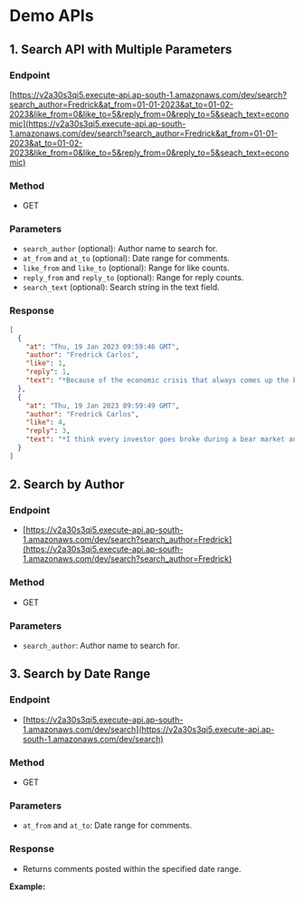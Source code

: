 # Demo APIs

## 1. Search API with Multiple Parameters

### Endpoint
[https://v2a30s3qi5.execute-api.ap-south-1.amazonaws.com/dev/search?search_author=Fredrick&at_from=01-01-2023&at_to=01-02-2023&like_from=0&like_to=5&reply_from=0&reply_to=5&seach_text=economic](https://v2a30s3qi5.execute-api.ap-south-1.amazonaws.com/dev/search?search_author=Fredrick&at_from=01-01-2023&at_to=01-02-2023&like_from=0&like_to=5&reply_from=0&reply_to=5&seach_text=economic)

### Method
- GET

### Parameters
- `search_author` (optional): Author name to search for.
- `at_from` and `at_to` (optional): Date range for comments.
- `like_from` and `like_to` (optional): Range for like counts.
- `reply_from` and `reply_to` (optional): Range for reply counts.
- `search_text` (optional): Search string in the text field.

### Response
```json
[
  {
    "at": "Thu, 19 Jan 2023 09:59:46 GMT",
    "author": "Fredrick Carlos",
    "like": 1,
    "reply": 1,
    "text": "*Because of the economic crisis that always comes up the best thing to be on every wise individual’s mind or list is to invest in different streams of income that’s not depending on the government to generate funds.*"
  },
  {
    "at": "Thu, 19 Jan 2023 09:59:49 GMT",
    "author": "Fredrick Carlos",
    "like": 4,
    "reply": 3,
    "text": "*I think every investor goes broke during a bear market and other major crashes but wrong!some make millions,i also thought everybody went out of business during the great depression but they didn't.Some went into Businesses, there's always depression/recession for some people and there's always profit to be made for others, It's all about perspective and right trading plan*"
  }
]
```

## 2. Search by Author

### Endpoint
- [https://v2a30s3qi5.execute-api.ap-south-1.amazonaws.com/dev/search?search_author=Fredrick](https://v2a30s3qi5.execute-api.ap-south-1.amazonaws.com/dev/search?search_author=Fredrick)

### Method
- GET

### Parameters
- `search_author`: Author name to search for.


## 3. Search by Date Range

### Endpoint
- [https://v2a30s3qi5.execute-api.ap-south-1.amazonaws.com/dev/search](https://v2a30s3qi5.execute-api.ap-south-1.amazonaws.com/dev/search)

### Method
- GET

### Parameters
- `at_from` and `at_to`: Date range for comments.

### Response
- Returns comments posted within the specified date range.

**Example:**

